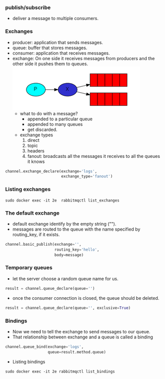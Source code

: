 ### publish/subscribe
* deliver a message to multiple consumers.

### Exchanges
* producer: application that sends messages.
* queue: buffer that stores messages. 
* consumer: application that receives messages.
* exchange: On one side it receives messages from producers and the other side it pushes them to queues.
  ![exchange](https://github.com/hojat-gazestani/openstack/blob/main/rabbitmq/pic/3-exchange.png)
  * what to do with a message?
    * appended to a particular queue
    * appended to many queues
    * get discarded.
  * exchange types
    1. direct
    2. topic
    3. headers
    4. fanout: broadcasts all the messages it receives to all the queues it knows
```python
channel.exchange_declare(exchange='logs',
                         exchange_type='fanout')
```

### Listing exchanges
```shell
sudo docker exec -it 2e  rabbitmqctl list_exchanges
```

### The default exchange
* default exchange identify by the empty string ("").
* messages are routed to the queue with the name specified by routing_key, if it exists.
```python
channel.basic_publish(exchange='',
                      routing_key='hello',
                      body=message)
```

### Temporary queues
* let the server choose a random queue name for us.
```python
result = channel.queue_declare(queue='')
```

* once the consumer connection is closed, the queue should be deleted.
```python
result = channel.queue_declare(queue='', exclusive=True)
```

### Bindings
* Now we need to tell the exchange to send messages to our queue. 
* That relationship between exchange and a queue is called a binding
```python
channel.queue_bind(exchange='logs',
                   queue=result.method.queue)
```

* Listing bindings
```shell
sudo docker exec -it 2e rabbitmqctl list_bindings
```

